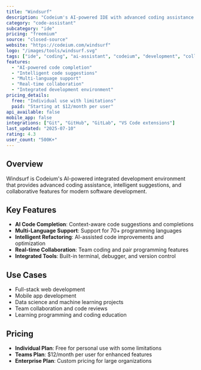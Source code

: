 ```yaml
---
title: "Windsurf"
description: "Codeium's AI-powered IDE with advanced coding assistance and collaboration"
category: "code-assistant"
subcategory: "ide"
pricing: "freemium"
source: "closed-source"
website: "https://codeium.com/windsurf"
logo: "/images/tools/windsurf.svg"
tags: ["ide", "coding", "ai-assistant", "codeium", "development", "collaboration"]
features:
  - "AI-powered code completion"
  - "Intelligent code suggestions"
  - "Multi-language support"
  - "Real-time collaboration"
  - "Integrated development environment"
pricing_details:
  free: "Individual use with limitations"
  paid: "Starting at $12/month per user"
api_available: false
mobile_app: false
integrations: ["Git", "GitHub", "GitLab", "VS Code extensions"]
last_updated: "2025-07-10"
rating: 4.3
user_count: "500K+"
---
```


## Overview

Windsurf is Codeium's AI-powered integrated development environment that provides advanced coding assistance, intelligent suggestions, and collaborative features for modern software development.

## Key Features

- **AI Code Completion**: Context-aware code suggestions and completions
- **Multi-Language Support**: Support for 70+ programming languages
- **Intelligent Refactoring**: AI-assisted code improvements and optimization
- **Real-time Collaboration**: Team coding and pair programming features
- **Integrated Tools**: Built-in terminal, debugger, and version control

## Use Cases

- Full-stack web development
- Mobile app development
- Data science and machine learning projects
- Team collaboration and code reviews
- Learning programming and coding education

## Pricing

- **Individual Plan**: Free for personal use with some limitations
- **Teams Plan**: $12/month per user for enhanced features
- **Enterprise Plan**: Custom pricing for large organizations
